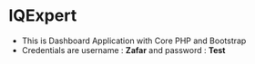 # IQExpert
- This is Dashboard Application with Core PHP and Bootstrap
- Credentials are username : **Zafar** and password : **Test**
